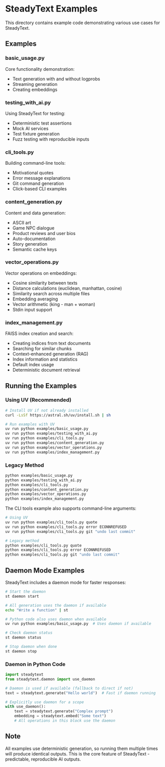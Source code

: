 # SteadyText Examples

This directory contains example code demonstrating various use cases for SteadyText.

## Examples

### basic_usage.py
Core functionality demonstration:
- Text generation with and without logprobs
- Streaming generation
- Creating embeddings

### testing_with_ai.py
Using SteadyText for testing:
- Deterministic test assertions
- Mock AI services
- Test fixture generation
- Fuzz testing with reproducible inputs

### cli_tools.py
Building command-line tools:
- Motivational quotes
- Error message explanations
- Git command generation
- Click-based CLI examples

### content_generation.py
Content and data generation:
- ASCII art
- Game NPC dialogue
- Product reviews and user bios
- Auto-documentation
- Story generation
- Semantic cache keys

### vector_operations.py
Vector operations on embeddings:
- Cosine similarity between texts
- Distance calculations (euclidean, manhattan, cosine)
- Similarity search across multiple files
- Embedding averaging
- Vector arithmetic (king - man + woman)
- Stdin input support

### index_management.py
FAISS index creation and search:
- Creating indices from text documents
- Searching for similar chunks
- Context-enhanced generation (RAG)
- Index information and statistics
- Default index usage
- Deterministic document retrieval

## Running the Examples

### Using UV (Recommended)

```bash
# Install UV if not already installed
curl -LsSf https://astral.sh/uv/install.sh | sh

# Run examples with UV
uv run python examples/basic_usage.py
uv run python examples/testing_with_ai.py
uv run python examples/cli_tools.py
uv run python examples/content_generation.py
uv run python examples/vector_operations.py
uv run python examples/index_management.py
```

### Legacy Method

```bash
python examples/basic_usage.py
python examples/testing_with_ai.py
python examples/cli_tools.py
python examples/content_generation.py
python examples/vector_operations.py
python examples/index_management.py
```

The CLI tools example also supports command-line arguments:

```bash
# Using UV
uv run python examples/cli_tools.py quote
uv run python examples/cli_tools.py error ECONNREFUSED
uv run python examples/cli_tools.py git "undo last commit"

# Legacy method
python examples/cli_tools.py quote
python examples/cli_tools.py error ECONNREFUSED
python examples/cli_tools.py git "undo last commit"
```

## Daemon Mode Examples

SteadyText includes a daemon mode for faster responses:

```bash
# Start the daemon
st daemon start

# All generation uses the daemon if available
echo "Write a function" | st

# Python code also uses daemon when available
uv run python examples/basic_usage.py  # Uses daemon if available

# Check daemon status
st daemon status

# Stop daemon when done
st daemon stop
```

### Daemon in Python Code

```python
import steadytext
from steadytext.daemon import use_daemon

# Daemon is used if available (fallback to direct if not)
text = steadytext.generate("Hello world")  # Fast if daemon running

# Explicitly use daemon for a scope
with use_daemon():
    text = steadytext.generate("Complex prompt")
    embedding = steadytext.embed("Some text")
    # All operations in this block use the daemon
```

## Note

All examples use deterministic generation, so running them multiple times will produce identical outputs. This is the core feature of SteadyText - predictable, reproducible AI outputs.